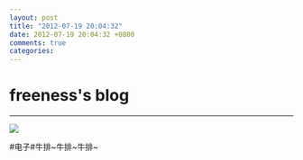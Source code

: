 ```yaml
---
layout: post
title: "2012-07-19 20:04:32"
date: 2012-07-19 20:04:32 +0800
comments: true
categories: 
---
```


# freeness's blog

----------

![](http://okqmqrbgo.bkt.clouddn.com/201207192004321.jpg)

>
\#电子\#牛排~牛排~牛排~